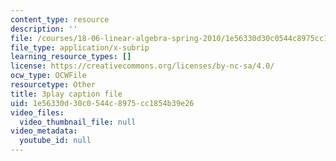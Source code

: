 ```yaml
---
content_type: resource
description: ''
file: /courses/18-06-linear-algebra-spring-2010/1e56330d30c0544c8975cc1854b39e26_IZqwi0wJovM.vtt
file_type: application/x-subrip
learning_resource_types: []
license: https://creativecommons.org/licenses/by-nc-sa/4.0/
ocw_type: OCWFile
resourcetype: Other
title: 3play caption file
uid: 1e56330d-30c0-544c-8975-cc1854b39e26
video_files:
  video_thumbnail_file: null
video_metadata:
  youtube_id: null
---
```

